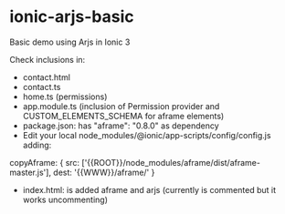 # ionic-arjs-basic
Basic demo using Arjs in Ionic 3


Check inclusions in:

- contact.html
- contact.ts
- home.ts (permissions)
- app.module.ts (inclusion of Permission provider and CUSTOM_ELEMENTS_SCHEMA for aframe elements)
- package.json: has "aframe": "0.8.0" as dependency
- Edit your local node_modules/@ionic/app-scripts/config/config.js adding:

copyAframe: {
    src: ['{{ROOT}}/node_modules/aframe/dist/aframe-master.js'],
    dest: '{{WWW}}/aframe/'
  }

- index.html: is added aframe and arjs (currently is commented but it works uncommenting)
